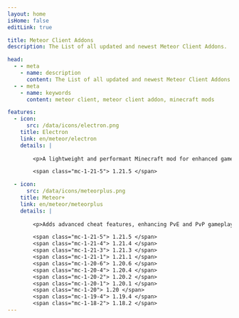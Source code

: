 ```yaml
---
layout: home
isHome: false
editLink: true

title: Meteor Client Addons
description: The List of all updated and newest Meteor Client Addons.

head:
  - - meta
    - name: description
      content: The List of all updated and newest Meteor Client Addons.
  - - meta
    - name: keywords
      content: meteor client, meteor client addon, minecraft mods

features:
  - icon:
      src: /data/icons/electron.png
    title: Electron
    link: en/meteor/electron
    details: |
      
        <p>A lightweight and performant Minecraft mod for enhanced gameplay.</p>

        <span class="mc-1-21-5"> 1.21.5 </span>

  - icon:
      src: /data/icons/meteorplus.png
    title: Meteor+
    link: en/meteor/meteorplus
    details: |
      
        <p>Adds advanced cheat features, enhancing PvE and PvP gameplay</p>

        <span class="mc-1-21-5"> 1.21.5 </span>
        <span class="mc-1-21-4"> 1.21.4 </span>
        <span class="mc-1-21-3"> 1.21.3 </span>
        <span class="mc-1-21-1"> 1.21.1 </span>
        <span class="mc-1-20-6"> 1.20.6 </span>
        <span class="mc-1-20-4"> 1.20.4 </span>
        <span class="mc-1-20-2"> 1.20.2 </span>
        <span class="mc-1-20-1"> 1.20.1 </span>
        <span class="mc-1-20"> 1.20 </span>
        <span class="mc-1-19-4"> 1.19.4 </span>
        <span class="mc-1-18-2"> 1.18.2 </span>
---
```

